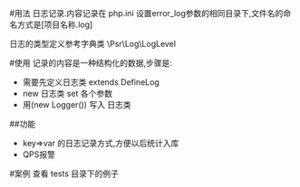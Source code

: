 #用法
日志记录.内容记录在 php.ini 设置error_log参数的相同目录下,文件名的命名方式是[项目名称.log]

日志的类型定义参考字典类
\Psr\Log\LogLevel

#使用
记录的内容是一种结构化的数据,步骤是:
+ 需要先定义日志类  extends DefineLog
+ new 日志类  set 各个参数
+ 用(new Logger()) 写入 日志类

##功能
+ key=>var 的日志记录方式,方便以后统计入库
+ QPS报警


#案例
查看 tests 目录下的例子